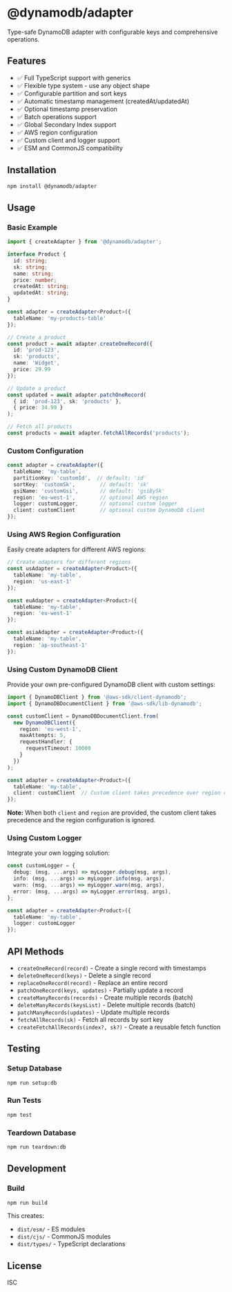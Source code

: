 # @dynamodb/adapter

Type-safe DynamoDB adapter with configurable keys and comprehensive operations.

## Features

- ✅ Full TypeScript support with generics
- ✅ Flexible type system - use any object shape
- ✅ Configurable partition and sort keys
- ✅ Automatic timestamp management (createdAt/updatedAt)
- ✅ Optional timestamp preservation
- ✅ Batch operations support
- ✅ Global Secondary Index support
- ✅ AWS region configuration
- ✅ Custom client and logger support
- ✅ ESM and CommonJS compatibility

## Installation

```bash
npm install @dynamodb/adapter
```

## Usage

### Basic Example

```typescript
import { createAdapter } from '@dynamodb/adapter';

interface Product {
  id: string;
  sk: string;
  name: string;
  price: number;
  createdAt: string;
  updatedAt: string;
}

const adapter = createAdapter<Product>({
  tableName: 'my-products-table'
});

// Create a product
const product = await adapter.createOneRecord({
  id: 'prod-123',
  sk: 'products',
  name: 'Widget',
  price: 29.99
});

// Update a product
const updated = await adapter.patchOneRecord(
  { id: 'prod-123', sk: 'products' },
  { price: 34.99 }
);

// Fetch all products
const products = await adapter.fetchAllRecords('products');
```

### Custom Configuration

```typescript
const adapter = createAdapter({
  tableName: 'my-table',
  partitionKey: 'customId',  // default: 'id'
  sortKey: 'customSk',        // default: 'sk'
  gsiName: 'customGsi',       // default: 'gsiBySk'
  region: 'eu-west-1',        // optional AWS region
  logger: customLogger,       // optional custom logger
  client: customClient        // optional custom DynamoDB client
});
```

### Using AWS Region Configuration

Easily create adapters for different AWS regions:

```typescript
// Create adapters for different regions
const usAdapter = createAdapter<Product>({
  tableName: 'my-table',
  region: 'us-east-1'
});

const euAdapter = createAdapter<Product>({
  tableName: 'my-table',
  region: 'eu-west-1'
});

const asiaAdapter = createAdapter<Product>({
  tableName: 'my-table',
  region: 'ap-southeast-1'
});
```

### Using Custom DynamoDB Client

Provide your own pre-configured DynamoDB client with custom settings:

```typescript
import { DynamoDBClient } from '@aws-sdk/client-dynamodb';
import { DynamoDBDocumentClient } from '@aws-sdk/lib-dynamodb';

const customClient = DynamoDBDocumentClient.from(
  new DynamoDBClient({ 
    region: 'eu-west-1',
    maxAttempts: 5,
    requestHandler: {
      requestTimeout: 10000
    }
  })
);

const adapter = createAdapter<Product>({
  tableName: 'my-table',
  client: customClient  // Custom client takes precedence over region config
});
```

**Note:** When both `client` and `region` are provided, the custom client takes precedence and the region configuration is ignored.

### Using Custom Logger

Integrate your own logging solution:

```typescript
const customLogger = {
  debug: (msg, ...args) => myLogger.debug(msg, args),
  info: (msg, ...args) => myLogger.info(msg, args),
  warn: (msg, ...args) => myLogger.warn(msg, args),
  error: (msg, ...args) => myLogger.error(msg, args),
};

const adapter = createAdapter<Product>({
  tableName: 'my-table',
  logger: customLogger
});
```

## API Methods

- `createOneRecord(record)` - Create a single record with timestamps
- `deleteOneRecord(keys)` - Delete a single record
- `replaceOneRecord(record)` - Replace an entire record
- `patchOneRecord(keys, updates)` - Partially update a record
- `createManyRecords(records)` - Create multiple records (batch)
- `deleteManyRecords(keysList)` - Delete multiple records (batch)
- `patchManyRecords(updates)` - Update multiple records
- `fetchAllRecords(sk)` - Fetch all records by sort key
- `createFetchAllRecords(index?, sk?)` - Create a reusable fetch function

## Testing

### Setup Database

```bash
npm run setup:db
```

### Run Tests

```bash
npm test
```

### Teardown Database

```bash
npm run teardown:db
```

## Development

### Build

```bash
npm run build
```

This creates:
- `dist/esm/` - ES modules
- `dist/cjs/` - CommonJS modules  
- `dist/types/` - TypeScript declarations

## License

ISC